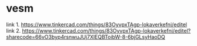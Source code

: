 # vesm
link 1. https://www.tinkercad.com/things/83OyvpxTAgp-lokaverkefni/editel 
link 2. https://www.tinkercad.com/things/83OyvpxTAgp-lokaverkefni/editel?sharecode=66vO3byp4rsnwuJUj7XlEQBToibW-8-6bjGLsyHaoDQ

